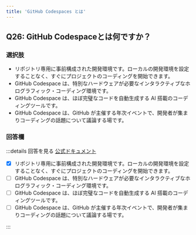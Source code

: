 ```yaml
---
title: 'GitHub Codespaces とは'
---
```


## Q26: GitHub Codespaceとは何ですか？

### 選択肢

- リポジトリ専用に事前構成された開発環境です。ローカルの開発環境を設定することなく、すぐにプロジェクトのコーディングを開始できます。
- GitHub Codespace は、特別なハードウェアが必要なインタラクティブなホログラフィック・コーディング環境です。
- GitHub Codespace は、ほぼ完璧なコードを自動生成する AI 搭載のコーディングツールです。
- GitHub Codespace は、GitHub が主催する年次イベントで、開発者が集まりコーディングの話題について議論する場です。

### 回答欄

:::details 回答を見る
[公式ドキュメント](https://docs.github.com/ja/codespaces/overview)

- [x] リポジトリ専用に事前構成された開発環境です。ローカルの開発環境を設定することなく、すぐにプロジェクトのコーディングを開始できます。
- [ ] GitHub Codespace は、特別なハードウェアが必要なインタラクティブなホログラフィック・コーディング環境です。
- [ ] GitHub Codespace は、ほぼ完璧なコードを自動生成する AI 搭載のコーディングツールです。
- [ ] GitHub Codespace は、GitHub が主催する年次イベントで、開発者が集まりコーディングの話題について議論する場です。

:::
